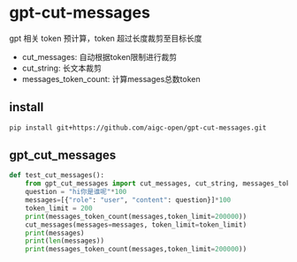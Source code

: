 # gpt-cut-messages

gpt 相关 token 预计算，token 超过长度裁剪至目标长度
- cut_messages: 自动根据token限制进行裁剪
- cut_string: 长文本裁剪
- messages_token_count: 计算messages总数token

## install

```bash
pip install git+https://github.com/aigc-open/gpt-cut-messages.git
```

## gpt_cut_messages

```python
def test_cut_messages():
    from gpt_cut_messages import cut_messages, cut_string, messages_token_count
    question = "hi你是谁呢"*100
    messages=[{"role": "user", "content": question}]*100
    token_limit = 200
    print(messages_token_count(messages,token_limit=200000))
    cut_messages(messages=messages, token_limit=token_limit)
    print(messages)
    print(len(messages))
    print(messages_token_count(messages,token_limit=200000))
```
